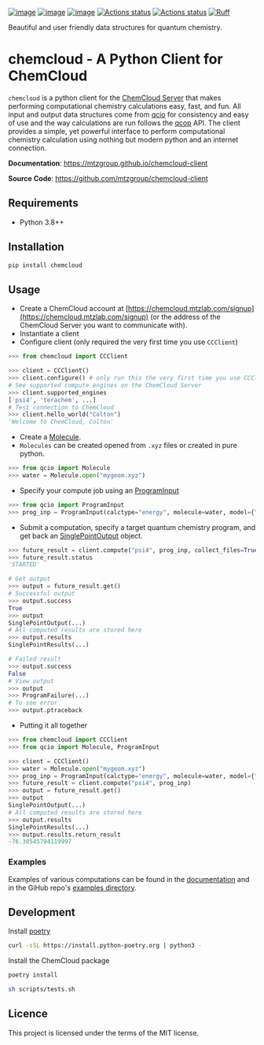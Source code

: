 [![image](https://img.shields.io/pypi/v/chemcloud.svg)](https://pypi.python.org/pypi/chemcloud)
[![image](https://img.shields.io/pypi/l/chemcloud.svg)](https://pypi.python.org/pypi/chemcloud)
[![image](https://img.shields.io/pypi/pyversions/chemcloud.svg)](https://pypi.python.org/pypi/chemcloud)
[![Actions status](https://github.com/mtzgroup/chemcloud-client/workflows/Tests/badge.svg)](https://github.com/mtzgroup/chemcloud-client/actions)
[![Actions status](https://github.com/mtzgroup/chemcloud-client/workflows/Basic%20Code%20Quality/badge.svg)](https://github.com/mtzgroup/chemcloud-client/actions)
[![Ruff](https://img.shields.io/endpoint?url=https://raw.githubusercontent.com/charliermarsh/ruff/main/assets/badge/v1.json)](https://github.com/charliermarsh/ruff)

Beautiful and user friendly data structures for quantum chemistry.

# chemcloud - A Python Client for ChemCloud

`chemcloud` is a python client for the [ChemCloud Server](https://github.com/mtzgroup/chemcloud-server) that makes performing computational chemistry calculations easy, fast, and fun. All input and output data structures come from [qcio](https://github.com/coltonbh/qcio) for consistency and easy of use and the way calculations are run follows the [qcop](https://github.com/coltonbh/qcop) API. The client provides a simple, yet powerful interface to perform computational chemistry calculation using nothing but modern python and an internet connection.

**Documentation**: <https://mtzgroup.github.io/chemcloud-client>

**Source Code**: <https://github.com/mtzgroup/chemcloud-client>

## Requirements

- Python 3.8++

## Installation

```sh
pip install chemcloud
```

## Usage

- Create a ChemCloud account at [https://chemcloud.mtzlab.com/signup](https://chemcloud.mtzlab.com/signup) (or the address of the ChemCloud Server you want to communicate with).
- Instantiate a client
- Configure client (only required the very first time you use `CCClient`)

```python
>>> from chemcloud import CCClient

>>> client = CCClient()
>>> client.configure() # only run this the very first time you use CCClient
# See supported compute engines on the ChemCloud Server
>>> client.supported_engines
['psi4', 'terachem', ...]
# Test connection to ChemCloud
>>> client.hello_world("Colton")
'Welcome to ChemCloud, Colton'
```

- Create a [Molecule](https://mtzgroup.github.io/chemcloud-client/code_reference/Molecule/).
- `Molecules` can be created opened from `.xyz` files or created in pure python.

```python
>>> from qcio import Molecule
>>> water = Molecule.open("mygeom.xyz")
```

- Specify your compute job using an [ProgramInput](https://mtzgroup.github.io/chemcloud-client/code_reference/AtomicInput/)

```python
>>> from qcio import ProgramInput
>>> prog_inp = ProgramInput(calctype="energy", molecule=water, model={"method": "B3LYP", "basis": "6-31g"}, keywords={})
```

- Submit a computation, specify a target quantum chemistry program, and get back an [SinglePointOutput](https://mtzgroup.github.io/chemcloud-client/code_reference/AtomicResult/) object.

```python
>>> future_result = client.compute("psi4", prog_inp, collect_files=True)
>>> future_result.status
'STARTED'

# Get output
>>> output = future_result.get()
# Successful output
>>> output.success
True
>>> output
SinglePointOutput(...)
# All computed results are stored here
>>> output.results
SinglePointResults(...)

# Failed result
>>> output.success
False
# View output
>>> output
>>> ProgramFailure(...)
# To see error
>>> output.ptraceback
```

- Putting it all together

```python
>>> from chemcloud import CCClient
>>> from qcio import Molecule, ProgramInput

>>> client = CCClient()
>>> water = Molecule.open("mygeom.xyz")
>>> prog_inp = ProgramInput(calctype="energy", molecule=water, model={"method": "B3LYP", "basis": "6-31g"}, keywords={})
>>> future_result = client.compute("psi4", prog_inp)
>>> output = future_result.get()
>>> output
SinglePointOutput(...)
# All computed results are stored here
>>> output.results
SinglePointResults(...)
>>> output.results.return_result
-76.38545794119997
```

### Examples

Examples of various computations can be found in the [documentation](https://mtzgroup.github.io/chemcloud-client/) and in the GiHub repo's [examples directory](https://github.com/mtzgroup/chemcloud-client/tree/main/examples).

## Development

Install [poetry](https://python-poetry.org/)

```sh
curl -sSL https://install.python-poetry.org | python3 -
```

Install the ChemCloud package

```sh
poetry install
```

```sh
sh scripts/tests.sh
```

## Licence

This project is licensed under the terms of the MIT license.
